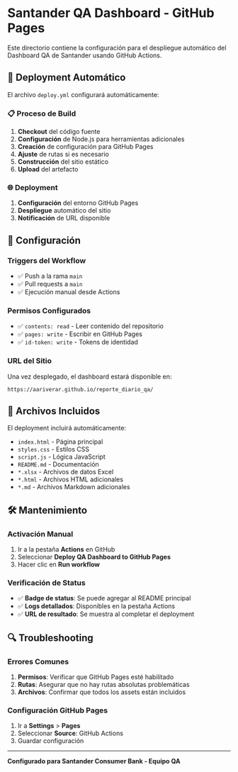 # Santander QA Dashboard - GitHub Pages

Este directorio contiene la configuración para el despliegue automático del Dashboard QA de Santander usando GitHub Actions.

## 🚀 Deployment Automático

El archivo `deploy.yml` configurará automáticamente:

### 📋 **Proceso de Build**
1. **Checkout** del código fuente
2. **Configuración** de Node.js para herramientas adicionales
3. **Creación** de configuración para GitHub Pages
4. **Ajuste** de rutas si es necesario
5. **Construcción** del sitio estático
6. **Upload** del artefacto

### 🌐 **Deployment**
1. **Configuración** del entorno GitHub Pages
2. **Despliegue** automático del sitio
3. **Notificación** de URL disponible

## 🔧 Configuración

### **Triggers del Workflow**
- ✅ Push a la rama `main`
- ✅ Pull requests a `main`
- ✅ Ejecución manual desde Actions

### **Permisos Configurados**
- ✅ `contents: read` - Leer contenido del repositorio
- ✅ `pages: write` - Escribir en GitHub Pages
- ✅ `id-token: write` - Tokens de identidad

### **URL del Sitio**
Una vez desplegado, el dashboard estará disponible en:
```
https://aariverar.github.io/reporte_diario_qa/
```

## 📁 Archivos Incluidos

El deployment incluirá automáticamente:
- `index.html` - Página principal
- `styles.css` - Estilos CSS
- `script.js` - Lógica JavaScript
- `README.md` - Documentación
- `*.xlsx` - Archivos de datos Excel
- `*.html` - Archivos HTML adicionales
- `*.md` - Archivos Markdown adicionales

## 🛠️ Mantenimiento

### **Activación Manual**
1. Ir a la pestaña **Actions** en GitHub
2. Seleccionar **Deploy QA Dashboard to GitHub Pages**
3. Hacer clic en **Run workflow**

### **Verificación de Status**
- ✅ **Badge de status**: Se puede agregar al README principal
- ✅ **Logs detallados**: Disponibles en la pestaña Actions
- ✅ **URL de resultado**: Se muestra al completar el deployment

## 🔍 Troubleshooting

### **Errores Comunes**
1. **Permisos**: Verificar que GitHub Pages esté habilitado
2. **Rutas**: Asegurar que no hay rutas absolutas problemáticas
3. **Archivos**: Confirmar que todos los assets están incluidos

### **Configuración GitHub Pages**
1. Ir a **Settings** > **Pages**
2. Seleccionar **Source**: GitHub Actions
3. Guardar configuración

---

**Configurado para Santander Consumer Bank - Equipo QA**